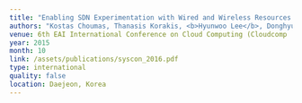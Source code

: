 ```yaml
---
title: "Enabling SDN Experimentation with Wired and Wireless Resources: The SmartFIRE facility"
authors: "Kostas Choumas, Thanasis Korakis, <b>Hyunwoo Lee</b>, Donghyun Kim, Junho Suh, Ted ``Taekyoung'' Kwon, Pedro Martinez-Julia, Antonio Skarmeta, Taewan You, Loic Baron Serge Fdida, and JongWon Kim"
venue: 6th EAI International Conference on Cloud Computing (Cloudcomp '15)
year: 2015
month: 10
link: /assets/publications/syscon_2016.pdf
type: international
quality: false
location: Daejeon, Korea
---
```

